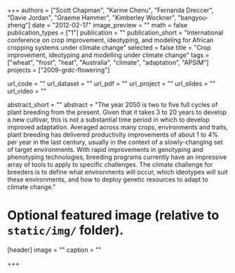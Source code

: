 +++
authors = ["Scott Chapman", "Karine Chenu", "Fernanda Dreccer", "Davie Jordan", "Graeme Hammer", "Kimberley Wockner", "bangyou-zheng"] 
date = "2012-02-17"
image_preview = ""
math = false
publication_types = ["1"]
publication = ""
publication_short = "International conference on crop improvement, ideotyping, and modeling for African cropping systems under climate change"
selected = false
title = "Crop improvement, ideotyping and modelling under climate change"
tags = ["wheat", "frost", "heat", "Australia", "climate", "adaptation", "APSIM"]
projects = ["2009-grdc-flowering"]

url_code = ""
url_dataset = ""
url_pdf = ""
url_project = ""
url_slides = ""
url_video = ""

abstract_short = ""
abstract = "The year 2050 is two to five full cycles of plant breeding from the present. Given that it takes 3 to 20 years to develop a new cultivar, this is not a substantial time period in which to develop improved adaptation. Averaged across many crops, environments and traits, plant breeding has delivered productivity improvements of about 1 to 4% per year in the last century, usually in the context of a slowly-changing set of target environments. With rapid improvements in genotyping and phenotyping technologies, breeding programs currently have an impressive array of tools to apply to specific challenges. The climate challenge for breeders is to define what environments will occur, which ideotypes will suit these environments, and how to deploy genetic resources to adapt to climate change."


# Optional featured image (relative to `static/img/` folder).
[header]
image = ""
caption = ""

+++
